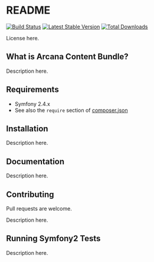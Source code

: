 README
======

[![Build Status](https://secure.travis-ci.org/arcanacode/ContentBundle.png?branch=master)](http://travis-ci.org/arcanacode/ContentBundle)
[![Latest Stable Version](https://poser.pugx.org/arcanacode/content-bundle/version.png)](https://packagist.org/packages/arcanacode/content-bundle)
[![Total Downloads](https://poser.pugx.org/arcanacode/content-bundle/d/total.png)](https://packagist.org/packages/arcanacode/content-bundle)

License here.

What is Arcana Content Bundle?
-----------------

Description here.

Requirements
------------

* Symfony 2.4.x
* See also the `require` section of [composer.json](composer.json)

Installation
------------

Description here.

Documentation
-------------

Description here.

Contributing
------------

Pull requests are welcome.

Description here.

Running Symfony2 Tests
----------------------

Description here.
